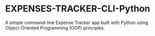 # EXPENSES-TRACKER-CLI-Python
A simple command-line Expense Tracker app built with Python using Object-Oriented Programming (OOP) principles.
